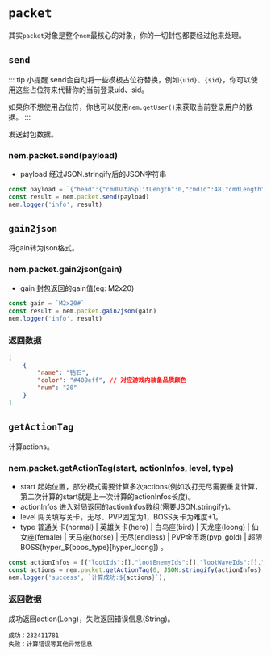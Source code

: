 # `packet` <Badge type="info" text="Object" />

其实`packet`对象是整个`nem`最核心的对象，你的一切封包都要经过他来处理。

## `send` <Badge type="info" text="function" />

::: tip 小提醒
send会自动将一些模板占位符替换，例如`{uid}`、`{sid}`，你可以使用这些占位符来代替你的当前登录uid、sid。

如果你不想使用占位符，你也可以使用`nem.getUser()`来获取当前登录用户的数据。
:::

发送封包数据。

### nem.packet.send(payload)

- payload <Badge type="info" text="String" /> 经过JSON.stringify后的JSON字符串


```javascript
const payload = `{"head":{"cmdDataSplitLength":0,"cmdId":48,"cmdLength":0,"cmdSequence":"{cmdSequence}","cmdVersion":4,"headVersion":0,"timestamp":"{timestamp}","crcVerify":0,"platform":0,"reconnect":false,"sid":"{sid}","uid":"{uid}"},"type":1,"id":1,"subId":0,"targets":[{"type":11,"sd_id":1,"quality":2,"level":0},{"type":11,"sd_id":2,"quality":2,"level":0},{"type":11,"sd_id":3,"quality":2,"level":0}],"md5s":[],"fuid":"0","pvpAreaId":-1}`
const result = nem.packet.send(payload)
nem.logger('info', result)
```

## `gain2json` <Badge type="info" text="function" />

将gain转为json格式。

### nem.packet.gain2json(gain)

- gain <Badge type="info" text="String" /> 封包返回的gain值(eg: M2x20)

```javascript
const gain = `M2x20#`
const result = nem.packet.gain2json(gain)
nem.logger('info', result)
```

### 返回数据

```json
[
    {
        "name": "钻石",
        "color": "#409eff", // 对应游戏内装备品质颜色
        "num": "20"
    }
]
```


## `getActionTag` <Badge type="info" text="function" />

计算actions。

### nem.packet.getActionTag(start, actionInfos, level, type)

- start <Badge type="info" text="Integer" /> 起始位置，部分模式需要计算多次actions(例如攻打无尽需要重复计算，第二次计算的start就是上一次计算的actionInfos长度)。
- actionInfos <Badge type="info" text="String" /> 进入对局返回的actionInfos数组(需要JSON.stringify)。
- level <Badge type="info" text="Integer" /> 闯关填写关卡，无尽、PVP固定为1，BOSS关卡为难度+1。
- type <Badge type="info" text="String" /> 普通关卡(normal) | 英雄关卡(hero) | 白鸟座(bird) | 天龙座(loong) | 仙女座(female) | 天马座(horse) | 无尽(endless) | PVP金币场(pvp_gold) | 超限BOSS(hyper_${boos_type}[hyper_loong]) 。


```javascript
const actionInfos = [{"lootIds":[],"lootEnemyIds":[],"lootWaveIds":[],"norId":2},...]
const actions = nem.packet.getActionTag(0, JSON.stringify(actionInfos),1, 'pvp_gold');
nem.logger('success', `计算成功:${actions}`);
```

### 返回数据

成功返回action(Long)，失败返回错误信息(String)。
```
成功：232411781
失败：计算错误等其他异常信息
```